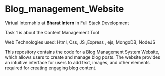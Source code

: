 ﻿# Blog_management_Website
Virtual Internship at **Bharat Intern** in Full Stack Development

Task 1 is about the Content Management Tool

Web Technologies used: Html, Css, JS ,Express , ejs, MongoDB, NodeJS

This repository contains the code for a Blog Management System Website, which allows users to create and manage blog posts. The website provides an intuitive interface for users to add text, images, and other elements required for creating engaging blog content.
